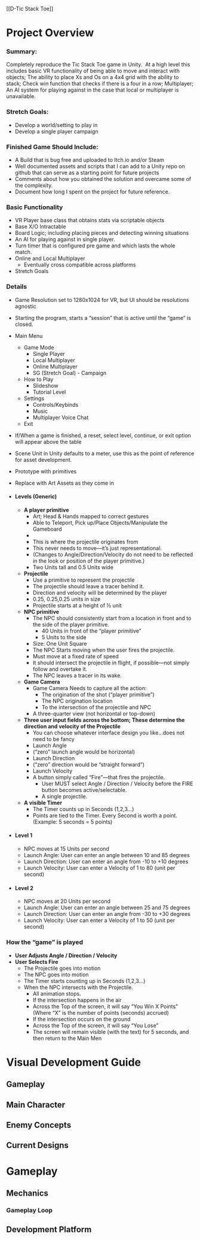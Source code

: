 [[D-Tic Stack Toe]]


# Project Overview

### Summary:
Completely reproduce the Tic Stack Toe game in Unity.  At a high level this includes basic VR functionality of being able to move and interact with objects; The ability to place Xs and Os on a 4x4 grid with the ability to stack; Check win function that checks if there is a four in a row; Multiplayer; An AI system for playing against in the case that local or multiplayer is unavailable.

### Stretch Goals:
- Develop a world/setting to play in
- Develop a single player campaign
### **Finished Game Should Include:**  
- A Build that is bug free and uploaded to Itch.io and/or Steam
- Well documented assets and scripts that I can add to a Unity repo on github that can serve as a starting point for future projects
- Comments about how you obtained the solution and overcame some of the complexity.
- Document how long I spent on the project for future reference.

### **Basic Functionality**  
-   VR Player base class that obtains stats via scriptable objects
-   Base X/O Intractable
-   Board Logic; including placing pieces and detecting winning situations
-   An AI for playing against in single player. 
-   Turn timer that is configured pre game and which lasts the whole match. 
-   Online and Local Multiplayer
	-   Eventually cross compatible across platforms
-   Stretch Goals

### **Details**  
-   Game Resolution set to 1280x1024 for VR, but UI should be resolutions agnostic
-   Starting the program, starts a “session” that is active until the “game” is closed. 
-   Main Menu 
	-   Game Mode
		-   Single Player
		-   Local Multiplayer
		-   Online Multiplayer
		-   SG (Stretch Goal) - Campaign 
	-   How to Play
		-   Slideshow
		-   Tutorial Level
	-   Settings
		-   Controls/Keybinds
		-   Music
		-   Multiplayer Voice Chat
	-   Exit 
-   If/When a game is finished, a reset, select level, continue, or exit option will appear above the table 

-   Scene Unit in Unity defaults to a meter, use this as the point of reference for asset development.
-   Prototype with primitives
-   Replace with Art Assets as they come in

- #### **Levels (Generic)**  
	- **A player primitive**  
		- Art; Head & Hands mapped to correct gestures
		- Able to Teleport, Pick up/Place Objects/Manipulate the Gameboard
		- 
		- This is where the projectile originates from  
		- This never needs to move—it’s just representational.  
		- (Changes to Angle/Direction/Velocity do not need to be reflected in the look or position of the player primitive.)  
		- Two Units tall and 0.5 Units wide  
	- **Projectile**  
		- Use a primitive to represent the projectile  
		- The projectile should leave a tracer behind it.  
		- Direction and velocity will be determined by the player  
		- 0.25, 0.25,0.25 units in size  
		- Projectile starts at a height of ½ unit  
	- **NPC primitive**  
		- The NPC should consistently start from a location in front and to the side of the player primitive.  
			- 40 Units in front of the “player primitive”  
			- 5 Units to the side  
		- Size: One Unit Square  
		- The NPC Starts moving when the user fires the projectile.
		- Must move at a fixed rate of speed  
		- It should intersect the projectile in flight, if possible—not simply follow and overtake it.  
		- The NPC leaves a tracer in its wake.  
	- **Game Camera**  
		- Game Camera Needs to capture all the action:  
			- The origination of the shot (“player primitive”)  
			- The NPC origination location  
			- To the intersection of the projectile and NPC  
		- A three-quarter view (not horizontal or top-down)  
	- **Three user input fields across the bottom; These determine the direction and velocity of the Projectile**  
		- You can choose whatever interface design you like...does not need to be fancy  
		- Launch Angle  
		- (“zero” launch angle would be horizontal)  
		- Launch Direction  
		- (“zero” direction would be “straight forward”)  
		- Launch Velocity  
		- A button simply called “Fire”—that fires the projectile.  
			- User MUST select Angle / Direction / Velocity before the FIRE button becomes active/selectable.  
			- A single projectile.  
	- **A visible Timer**  
		- The Timer counts up in Seconds (1,2,3...)  
		- Points are tied to the Timer. Every Second is worth a point. (Example: 5 seconds = 5 points)  
- #### **Level 1**  
	- NPC moves at 15 Units per second  
	- Launch Angle: User can enter an angle between 10 and 85 degrees  
	- Launch Direction: User can enter an angle from -10 to +10 degrees  
	- Launch Velocity: User can enter a Velocity of 1 to 80 (unit per second)  
- #### **Level 2**  
	- NPC moves at 20 Units per second  
	- Launch Angle: User can enter an angle between 25 and 75 degrees  
	- Launch Direction: User can enter an angle from -30 to +30 degrees  
	- Launch Velocity: User can enter a Velocity of 1 to 50 (unit per second)  
	
### **How the “game” is played**  
- **User Adjusts Angle / Direction / Velocity**  
- **User Selects Fire**  
	- The Projectile goes into motion  
	- The NPC goes into motion  
	- The Timer starts counting up in Seconds (1,2,3...)  
	- When the NPC intersects with the Projectile.  
		- All animation stops.  
		- If the intersection happens in the air
		- Across the Top of the screen, it will say “You Win X Points”  (Where “X” is the number of points (seconds) accrued)  
		- If the intersection occurs on the ground  
		- Across the Top of the screen, it will say “You Lose”  
		- The screen will remain visible (with the text) for 5 seconds, and then return to the Main Men

# Visual Development Guide
## Gameplay
## Main Character
## Enemy Concepts
## Current Designs

# Gameplay
## Mechanics
### Gameplay Loop
## Development Platform


